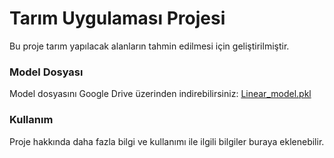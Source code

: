 # Tarım Uygulaması Projesi

Bu proje tarım yapılacak alanların tahmin edilmesi için geliştirilmiştir.

### Model Dosyası

Model dosyasını Google Drive üzerinden indirebilirsiniz: [Linear_model.pkl](https://drive.google.com/uc?id=1GP_yrRY4uKQLfVbAs8t0uvQiFpf8S6rr)

### Kullanım

Proje hakkında daha fazla bilgi ve kullanımı ile ilgili bilgiler buraya eklenebilir.
